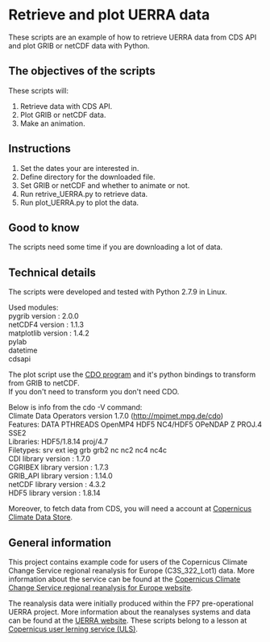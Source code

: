 # Retrieve and plot UERRA data
These scripts are an example of how to retrieve UERRA data from CDS API and plot GRIB or netCDF data with Python.

## The objectives of the scripts
These scripts will:

1. Retrieve data with CDS API.
2. Plot GRIB or netCDF data.
3. Make an animation.

## Instructions

1. Set the dates your are interested in.
2. Define directory for the downloaded file.
3. Set GRIB or netCDF and whether to animate or not.
4. Run retrive_UERRA.py to retrieve data.
5. Run plot_UERRA.py to plot the data.

## Good to know
The scripts need some time if you are downloading a lot of data.

## Technical details
The scripts were developed and tested with Python 2.7.9 in Linux.

Used modules:  
pygrib version : 2.0.0  
netCDF4 version : 1.1.3  
matplotlib version : 1.4.2  
pylab  
datetime  
cdsapi  

The plot script use the [CDO program](http://mpimet.mpg.de/cdo) and it's python bindings to transform from GRIB to netCDF.  
If you don't need to transform you don't need CDO.  
  
Below is info from the cdo -V command:  
Climate Data Operators version 1.7.0 (http://mpimet.mpg.de/cdo)  
Features: DATA PTHREADS OpenMP4 HDF5 NC4/HDF5 OPeNDAP Z PROJ.4 SSE2  
Libraries: HDF5/1.8.14 proj/4.7  
Filetypes: srv ext ieg grb grb2 nc nc2 nc4 nc4c  
CDI library version : 1.7.0  
CGRIBEX library version : 1.7.3  
GRIB_API library version : 1.14.0  
netCDF library version : 4.3.2  
HDF5 library version : 1.8.14  

Moreover, to fetch data from CDS, you will need a account at [Copernicus Climate Data Store](https://cds.climate.copernicus.eu/).

## General information
This project contains example code for users of the Copernicus Climate Change Service regional reanalysis for Europe (C3S_322_Lot1) data.
More information about the service can be found at the [Copernicus Climate Change Service regional reanalysis for Europe website](https://climate.copernicus.eu/copernicus-regional-reanalysis-europe-cerra).

The reanalysis data were initially produced within the FP7 pre-operational UERRA project.
More information about the reanalyses systems and data can be found at the [UERRA website](http://www.uerra.eu/).
These scripts belong to a lesson at [Copernicus user lerning service (ULS)](https://uls.climate.copernicus.eu/).

